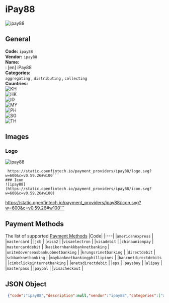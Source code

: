 # iPay88 
![ipay88](https://static.openfintech.io/payment_providers/ipay88/logo.svg?w=600&c=v0.59.26#w100)  
## General 
**Code:** `ipay88`  
**Vendor:** `ipay88`  
**Name:**  
:	[en] iPay88  
**Categories:**  
`aggregating`  , `distributing`  , `collecting`  
**Countries:**  
![KH](https://cdnjs.cloudflare.com/ajax/libs/flag-icon-css/3.3.0/flags/4x3/KH.svg#w24)  
![HK](https://cdnjs.cloudflare.com/ajax/libs/flag-icon-css/3.3.0/flags/4x3/HK.svg#w24)  
![ID](https://cdnjs.cloudflare.com/ajax/libs/flag-icon-css/3.3.0/flags/4x3/ID.svg#w24)  
![MY](https://cdnjs.cloudflare.com/ajax/libs/flag-icon-css/3.3.0/flags/4x3/MY.svg#w24)  
![PH](https://cdnjs.cloudflare.com/ajax/libs/flag-icon-css/3.3.0/flags/4x3/PH.svg#w24)  
![SG](https://cdnjs.cloudflare.com/ajax/libs/flag-icon-css/3.3.0/flags/4x3/SG.svg#w24)  
![TH](https://cdnjs.cloudflare.com/ajax/libs/flag-icon-css/3.3.0/flags/4x3/TH.svg#w24)  
 
## Images 
### Logo 
![ipay88](https://static.openfintech.io/payment_providers/ipay88/logo.svg?w=600&c=v0.59.26#w100)  
```
 https://static.openfintech.io/payment_providers/ipay88/logo.svg?w=600&c=v0.59.26#w100```  
### Icon 
![ipay88](https://static.openfintech.io/payment_providers/ipay88/icon.svg?w=600&c=v0.59.26#w100)  
```
 https://static.openfintech.io/payment_providers/ipay88/icon.svg?w=600&c=v0.59.26#w100```  
## Payment Methods 
The list of supported  [Payment Methods](#) 
|Code| 
|:---| 
|`americanexpress` | 
|`mastercard` | 
|`jcb` | 
|`visa2` | 
|`visaelectron` | 
|`visadebit` | 
|`chinaunionpay` | 
|`mastercarddebit` | 
|`kasikornbankkbanknetbanking` | 
|`unitedoverseasbankuobnetbanking` | 
|`krungsrinetbanking` | 
|`directdebit` | 
|`scbbanknetbanking` | 
|`maybanknetbankingphillipines` | 
|`bancnetdirectdebits` | 
|`cimbclicksinternetbanking` | 
|`enetsdirectdebit` | 
|`eps` | 
|`paysbuy` | 
|`alipay` | 
|`masterpass` | 
|`paypal` | 
|`visacheckout` | 
 
## JSON Object 
```json
 {"code":"ipay88","description":null,"vendor":"ipay88","categories":["aggregating","distributing","collecting"],"countries":["KH","HK","ID","MY","PH","SG","TH"],"payment_method":["americanexpress","mastercard","jcb","visa2","visaelectron","visadebit","chinaunionpay","mastercarddebit","kasikornbankkbanknetbanking","unitedoverseasbankuobnetbanking","krungsrinetbanking","directdebit","scbbanknetbanking","maybanknetbankingphillipines","bancnetdirectdebits","cimbclicksinternetbanking","enetsdirectdebit","eps","paysbuy","alipay","masterpass","paypal","visacheckout"],"payout_method":null,"metadata":{"about_payments_code":"ipay88"},"name":{"en":"iPay88"}}```  
